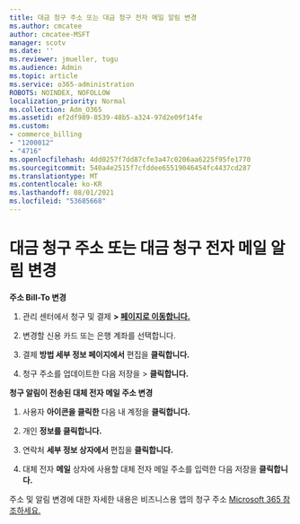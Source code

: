 ```yaml
---
title: 대금 청구 주소 또는 대금 청구 전자 메일 알림 변경
ms.author: cmcatee
author: cmcatee-MSFT
manager: scotv
ms.date: ''
ms.reviewer: jmueller, tugu
ms.audience: Admin
ms.topic: article
ms.service: o365-administration
ROBOTS: NOINDEX, NOFOLLOW
localization_priority: Normal
ms.collection: Adm_O365
ms.assetid: ef2df989-8539-48b5-a324-97d2e09f14fe
ms.custom:
- commerce_billing
- "1200012"
- "4716"
ms.openlocfilehash: 4dd0257f7dd87cfe3a47c0206aa6225f95fe1770
ms.sourcegitcommit: 540a4e2515f7cfddee65519046454fc4437cd287
ms.translationtype: MT
ms.contentlocale: ko-KR
ms.lasthandoff: 08/01/2021
ms.locfileid: "53685668"
---
```

# <a name="change-billing-address-or-billing-email-notifications"></a>대금 청구 주소 또는 대금 청구 전자 메일 알림 변경

**주소 Bill-To 변경**

1. 관리 센터에서 청구 및 결제 **> [페이지로 이동합니다.](https://go.microsoft.com/fwlink/p/?linkid=2018806)**

2. 변경할 신용 카드 또는 은행 계좌를 선택합니다.

3. 결제 **방법 세부 정보 페이지에서** 편집을 **클릭합니다.**

4. 청구 주소를 업데이트한 다음 저장을 > **클릭합니다.**

**청구 알림이 전송된 대체 전자 메일 주소 변경** 

1. 사용자 **아이콘을 클릭한** 다음 내 계정을 **클릭합니다.**

2. 개인 **정보를 클릭합니다.**

3. 연락처 **세부 정보 상자에서** 편집을 **클릭합니다.**

4. 대체 전자 **메일** 상자에 사용할 대체 전자 메일 주소를 입력한 다음 저장을 **클릭합니다.**

주소 및 알림 변경에 대한 자세한 내용은 비즈니스용 앱의 청구 주소 [Microsoft 365 참조하세요.](/microsoft-365/commerce/billing-and-payments/change-your-billing-addresses)
